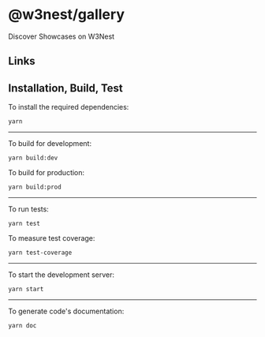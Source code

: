 # @w3nest/gallery

Discover Showcases on W3Nest

## Links 


## Installation, Build, Test

To install the required dependencies:

```shell
yarn
```

---

To build for development:

```shell
yarn build:dev
```

To build for production:

```shell
yarn build:prod
```

---

To run tests:

```shell
yarn test
```

To measure test coverage:

```shell
yarn test-coverage
```

---

To start the development server:

```shell
yarn start
```

---

To generate code's documentation:

```shell
yarn doc
```
